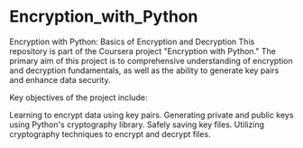# Encryption_with_Python
Encryption with Python: Basics of Encryption and Decryption
This repository is part of the Coursera project "Encryption with Python." The primary aim of this project is to comprehensive understanding of encryption and decryption fundamentals, as well as the ability to generate key pairs and enhance data security.

Key objectives of the project include:

Learning to encrypt data using key pairs.
Generating private and public keys using Python's cryptography library.
Safely saving key files.
Utilizing cryptography techniques to encrypt and decrypt files.
